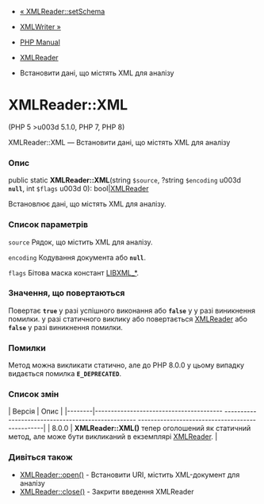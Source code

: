 - [« XMLReader::setSchema](xmlreader.setschema.md)
- [XMLWriter »](book.xmlwriter.md)

- [PHP Manual](index.md)
- [XMLReader](class.xmlreader.md)
- Встановити дані, що містять XML для аналізу

# XMLReader::XML

(PHP 5 \>u003d 5.1.0, PHP 7, PHP 8)

XMLReader::XML — Встановити дані, що містять XML для аналізу

### Опис

public static **XMLReader::XML**(string `$source`, ?string `$encoding` u003d
**`null`**, int `$flags` u003d 0): bool\|[XMLReader](class.xmlreader.md)

Встановлює дані, що містять XML для аналізу.

### Список параметрів

`source`
Рядок, що містить XML для аналізу.

`encoding`
Кодування документа або **`null`**.

`flags`
Бітова маска констант [LIBXML\_\*](libxml.constants.md).

### Значення, що повертаються

Повертає **`true`** у разі успішного виконання або **`false`** у
у разі виникнення помилки. у разі статичного виклику або
повертається [XMLReader](class.xmlreader.md) або **`false`** у разі
виникнення помилки.

### Помилки

Метод можна викликати статично, але до PHP 8.0.0 у цьому випадку видається
помилка **`E_DEPRECATED`**.

### Список змін

| Версія | Опис |
|--------|---------------------------------------- -------------------------------------------------- ------------------------------------------------|
| 8.0.0 | **XMLReader::XML()** тепер оголошений як статичний метод, але може бути викликаний в екземплярі [XMLReader](class.xmlreader.md). |

### Дивіться також

- [XMLReader::open()](xmlreader.open.md) - Встановити URI,
містить XML-документ для аналізу
- [XMLReader::close()](xmlreader.close.md) - Закрити введення XMLReader
